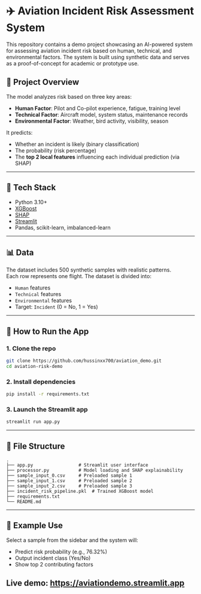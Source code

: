 # ✈️ Aviation Incident Risk Assessment System

This repository contains a demo project showcasing an AI-powered system for assessing aviation incident risk based on human, technical, and environmental factors. The system is built using synthetic data and serves as a proof-of-concept for academic or prototype use.

## 📌 Project Overview

The model analyzes risk based on three key areas:
- **Human Factor**: Pilot and Co-pilot experience, fatigue, training level
- **Technical Factor**: Aircraft model, system status, maintenance records
- **Environmental Factor**: Weather, bird activity, visibility, season

It predicts:
- Whether an incident is likely (binary classification)
- The probability (risk percentage)
- The **top 2 local features** influencing each individual prediction (via SHAP)

---

## 🧠 Tech Stack

- Python 3.10+
- [XGBoost](https://xgboost.readthedocs.io/)
- [SHAP](https://shap.readthedocs.io/)
- [Streamlit](https://streamlit.io/)
- Pandas, scikit-learn, imbalanced-learn

---

## 📊 Data

The dataset includes 500 synthetic samples with realistic patterns.  
Each row represents one flight. The dataset is divided into:

- `Human` features  
- `Technical` features  
- `Environmental` features  
- Target: `Incident` (0 = No, 1 = Yes)

---

## 🚀 How to Run the App

### 1. Clone the repo
```bash
git clone https://github.com/hussinxx700/aviation_demo.git
cd aviation-risk-demo
```

### 2. Install dependencies
```bash
pip install -r requirements.txt
```

### 3. Launch the Streamlit app
```bash
streamlit run app.py
```

---

## 📂 File Structure

```
.
├── app.py                 # Streamlit user interface
├── processor.py           # Model loading and SHAP explainability
├── sample_input_0.csv     # Preloaded sample 1
├── sample_input_1.csv     # Preloaded sample 2
├── sample_input_2.csv     # Preloaded sample 3
├── incident_risk_pipeline.pkl  # Trained XGBoost model
├── requirements.txt
└── README.md
```

---

## 🧪 Example Use

Select a sample from the sidebar and the system will:
- Predict risk probability (e.g., 76.32%)
- Output incident class (Yes/No)
- Show top 2 contributing factors

## Live demo: https://aviationdemo.streamlit.app